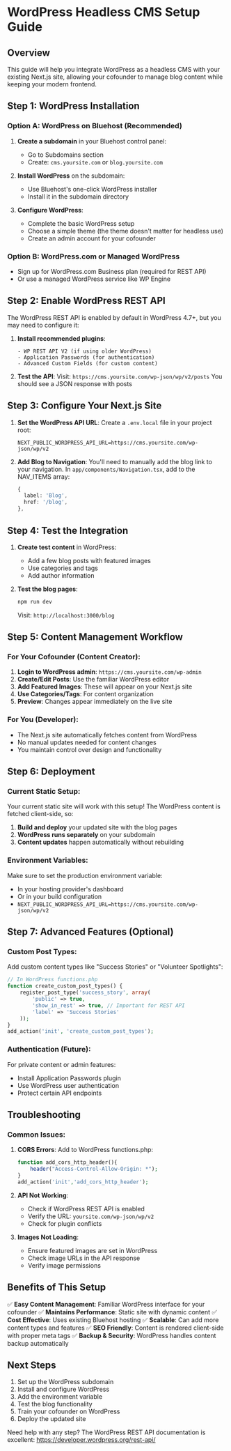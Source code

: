 # WordPress Headless CMS Setup Guide

## Overview
This guide will help you integrate WordPress as a headless CMS with your existing Next.js site, allowing your cofounder to manage blog content while keeping your modern frontend.

## Step 1: WordPress Installation

### Option A: WordPress on Bluehost (Recommended)

1. **Create a subdomain** in your Bluehost control panel:
   - Go to Subdomains section
   - Create: `cms.yoursite.com` or `blog.yoursite.com`

2. **Install WordPress** on the subdomain:
   - Use Bluehost's one-click WordPress installer
   - Install it in the subdomain directory

3. **Configure WordPress**:
   - Complete the basic WordPress setup
   - Choose a simple theme (the theme doesn't matter for headless use)
   - Create an admin account for your cofounder

### Option B: WordPress.com or Managed WordPress
- Sign up for WordPress.com Business plan (required for REST API)
- Or use a managed WordPress service like WP Engine

## Step 2: Enable WordPress REST API

The WordPress REST API is enabled by default in WordPress 4.7+, but you may need to configure it:

1. **Install recommended plugins**:
   ```
   - WP REST API V2 (if using older WordPress)
   - Application Passwords (for authentication)
   - Advanced Custom Fields (for custom content)
   ```

2. **Test the API**:
   Visit: `https://cms.yoursite.com/wp-json/wp/v2/posts`
   You should see a JSON response with posts

## Step 3: Configure Your Next.js Site

1. **Set the WordPress API URL**:
   Create a `.env.local` file in your project root:
   ```
   NEXT_PUBLIC_WORDPRESS_API_URL=https://cms.yoursite.com/wp-json/wp/v2
   ```

2. **Add Blog to Navigation**:
   You'll need to manually add the blog link to your navigation. 
   In `app/components/Navigation.tsx`, add to the NAV_ITEMS array:
   ```typescript
   {
     label: 'Blog',
     href: '/blog',
   },
   ```

## Step 4: Test the Integration

1. **Create test content** in WordPress:
   - Add a few blog posts with featured images
   - Use categories and tags
   - Add author information

2. **Test the blog pages**:
   ```bash
   npm run dev
   ```
   Visit: `http://localhost:3000/blog`

## Step 5: Content Management Workflow

### For Your Cofounder (Content Creator):
1. **Login to WordPress admin**: `https://cms.yoursite.com/wp-admin`
2. **Create/Edit Posts**: Use the familiar WordPress editor
3. **Add Featured Images**: These will appear on your Next.js site
4. **Use Categories/Tags**: For content organization
5. **Preview**: Changes appear immediately on the live site

### For You (Developer):
- The Next.js site automatically fetches content from WordPress
- No manual updates needed for content changes
- You maintain control over design and functionality

## Step 6: Deployment

### Current Static Setup:
Your current static site will work with this setup! The WordPress content is fetched client-side, so:

1. **Build and deploy** your updated site with the blog pages
2. **WordPress runs separately** on your subdomain
3. **Content updates** happen automatically without rebuilding

### Environment Variables:
Make sure to set the production environment variable:
- In your hosting provider's dashboard
- Or in your build configuration
- `NEXT_PUBLIC_WORDPRESS_API_URL=https://cms.yoursite.com/wp-json/wp/v2`

## Step 7: Advanced Features (Optional)

### Custom Post Types:
Add custom content types like "Success Stories" or "Volunteer Spotlights":

```php
// In WordPress functions.php
function create_custom_post_types() {
    register_post_type('success_story', array(
        'public' => true,
        'show_in_rest' => true, // Important for REST API
        'label' => 'Success Stories'
    ));
}
add_action('init', 'create_custom_post_types');
```

### Authentication (Future):
For private content or admin features:
- Install Application Passwords plugin
- Use WordPress user authentication
- Protect certain API endpoints

## Troubleshooting

### Common Issues:

1. **CORS Errors**:
   Add to WordPress functions.php:
   ```php
   function add_cors_http_header(){
       header("Access-Control-Allow-Origin: *");
   }
   add_action('init','add_cors_http_header');
   ```

2. **API Not Working**:
   - Check if WordPress REST API is enabled
   - Verify the URL: `yoursite.com/wp-json/wp/v2`
   - Check for plugin conflicts

3. **Images Not Loading**:
   - Ensure featured images are set in WordPress
   - Check image URLs in the API response
   - Verify image permissions

## Benefits of This Setup

✅ **Easy Content Management**: Familiar WordPress interface for your cofounder
✅ **Maintains Performance**: Static site with dynamic content
✅ **Cost Effective**: Uses existing Bluehost hosting
✅ **Scalable**: Can add more content types and features
✅ **SEO Friendly**: Content is rendered client-side with proper meta tags
✅ **Backup & Security**: WordPress handles content backup automatically

## Next Steps

1. Set up the WordPress subdomain
2. Install and configure WordPress
3. Add the environment variable
4. Test the blog functionality
5. Train your cofounder on WordPress
6. Deploy the updated site

Need help with any step? The WordPress REST API documentation is excellent: https://developer.wordpress.org/rest-api/ 